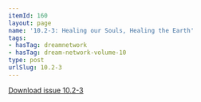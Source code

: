 ```yaml
---
itemId: 160
layout: page
name: '10.2-3: Healing our Souls, Healing the Earth'
tags:
- hasTag: dreamnetwork
- hasTag: dream-network-volume-10
type: post
urlSlug: 10.2-3
---
```

<a href="files/pdfs/Volume_10/10.2-3-Dream-Network-Journal_Volume-10_No-2-3.pdf" download="">Download issue 10.2-3</a>
